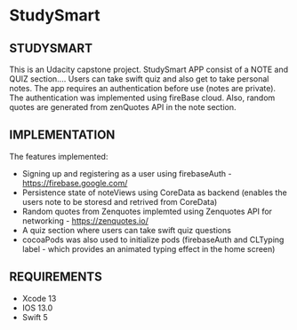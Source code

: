 # StudySmart
## **STUDYSMART**

This is an Udacity capstone project. StudySmart APP consist of a NOTE and QUIZ section.... Users can take swift quiz and also get to take personal notes. The app requires an authentication before use (notes are private). The authentication was implemented using fireBase cloud. Also, random quotes are generated from zenQuotes API in the note section.

## IMPLEMENTATION

The features implemented:

* Signing up and registering as a user using firebaseAuth - https://firebase.google.com/
* Persistence state of noteViews using CoreData as backend (enables the users note to be storesd and retrived from CoreData)
* Random quotes from Zenquotes implemted using Zenquotes API for networking - https://zenquotes.io/
* A quiz section where users can take swift quiz questions
* cocoaPods was also used to initialize pods (firebaseAuth and CLTyping label -  which provides an animated typing effect in the home screen)

## REQUIREMENTS
* Xcode 13
* IOS 13.0
* Swift 5

